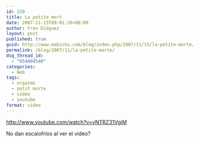 ```yaml
---
id: 220
title: La petite mort
date: 2007-11-15T09:01:26+00:00
author: Fran Diéguez
layout: post
published: true
guid: http://www.mabishu.com/blog/index.php/2007/11/15/la-petite-morte/
permalink: /blog/2007/11/la-petite-morte/
dsq_thread_id:
  - "654484540"
categories:
  - Web
tags:
  - orgasmo
  - petit morte
  - video
  - youtube
format: video
---
```

http://www.youtube.com/watch?v=vNTRZ31VgiM

No dan escalofríos al ver el video?